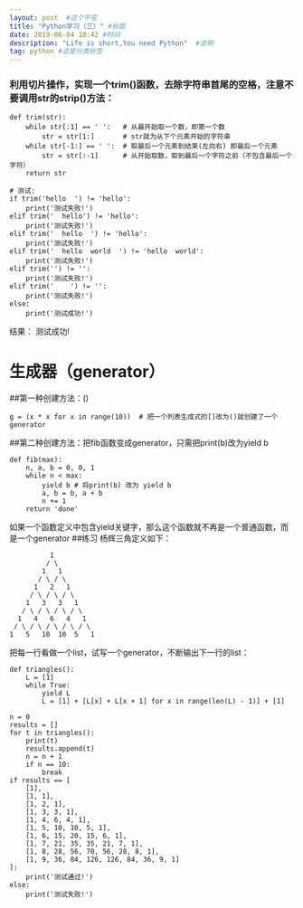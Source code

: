 ```yaml
---
layout: post  #这个不变
title: "Python学习（三）" #标题
date: 2019-06-04 10:42 #时间
description: "Life is short,You need Python"  #说明
tag: python #这是分类标签
---
```


### 利用切片操作，实现一个trim()函数，去除字符串首尾的空格，注意不要调用str的strip()方法：
```
def trim(str):
    while str[:1] == ' ':   # 从最开始取一个数，即第一个数
        str = str[1:]       # str就为从下个元素开始的字符串
    while str[-1:] == ' ':  # 取最后一个元素到结束(左向右) 即最后一个元素
        str = str[:-1]      # 从开始取数，取到最后一个字符之前（不包含最后一个字符）
    return str

# 测试:
if trim('hello  ') != 'hello':
    print('测试失败!')
elif trim('  hello') != 'hello':
    print('测试失败!')
elif trim('  hello  ') != 'hello':
    print('测试失败!')
elif trim('  hello  world  ') != 'hello  world':
    print('测试失败!')
elif trim('') != '':
    print('测试失败!')
elif trim('    ') != '':
    print('测试失败!')
else:
    print('测试成功!')
```
结果：
测试成功!

# 生成器（generator）
##第一种创建方法：()
```
g = (x * x for x in range(10))  # 把一个列表生成式的[]改为()就创建了一个generator
```

##第二种创建方法：把fib函数变成generator，只需把print(b)改为yield b
```
def fib(max):
    n, a, b = 0, 0, 1
    while n < max:
        yield b # 将print(b) 改为 yield b
        a, b = b, a + b
        n += 1
    return 'done'
```
如果一个函数定义中包含yield关键字，那么这个函数就不再是一个普通函数，而是一个generator
##练习
杨辉三角定义如下：
```
          1
         / \
        1   1
       / \ / \
      1   2   1
     / \ / \ / \
    1   3   3   1
   / \ / \ / \ / \
  1   4   6   4   1
 / \ / \ / \ / \ / \
1   5   10  10  5   1
```
把每一行看做一个list，试写一个generator，不断输出下一行的list：

```
def triangles():
    L = [1]
    while True:
        yield L
        L = [1] + [L[x] + L[x + 1] for x in range(len(L) - 1)] + [1]

n = 0
results = []
for t in triangles():
    print(t)
    results.append(t)
    n = n + 1
    if n == 10:
        break
if results == [
    [1],
    [1, 1],
    [1, 2, 1],
    [1, 3, 3, 1],
    [1, 4, 6, 4, 1],
    [1, 5, 10, 10, 5, 1],
    [1, 6, 15, 20, 15, 6, 1],
    [1, 7, 21, 35, 35, 21, 7, 1],
    [1, 8, 28, 56, 70, 56, 28, 8, 1],
    [1, 9, 36, 84, 126, 126, 84, 36, 9, 1]
]:
    print('测试通过!')
else:
    print('测试失败!')
```
